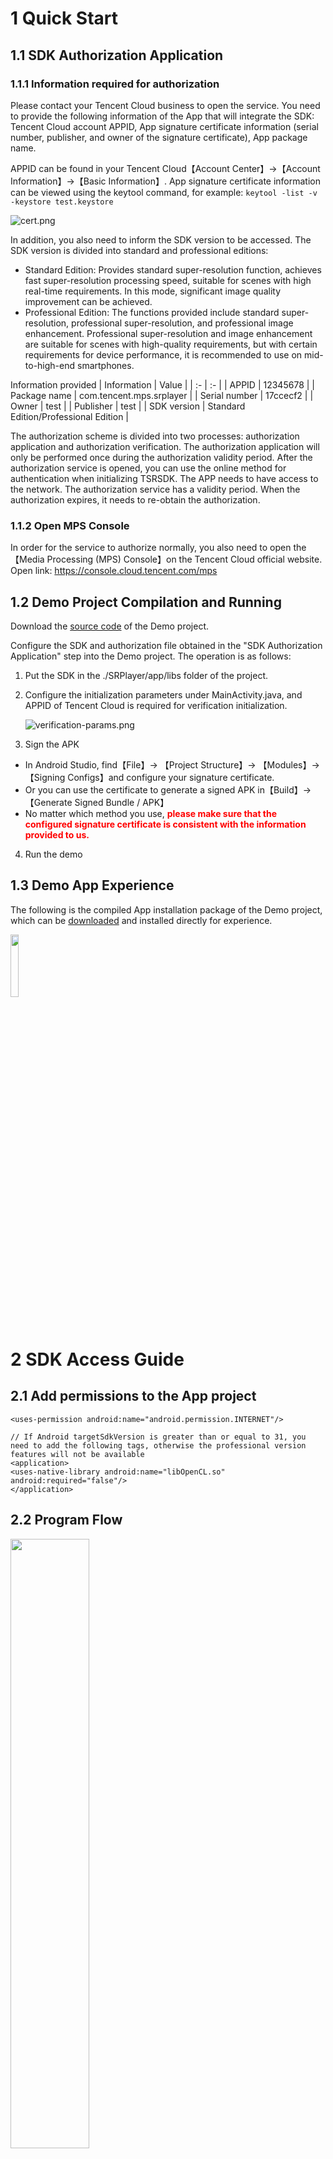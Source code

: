 # **1 Quick Start**
## 1.1 **SDK Authorization Application**
### 1.1.1 **Information required for authorization**
Please contact your Tencent Cloud business to open the service. You need to provide the following information of the App that will integrate the SDK: Tencent Cloud account APPID, App signature certificate information (serial number, publisher, and owner of the signature certificate), App package name.

APPID can be found in your Tencent Cloud【Account Center】->【Account Information】->【Basic Information】.
App signature certificate information can be viewed using the keytool command, for example:
```keytool -list -v -keystore test.keystore```

![cert.png](./docs/cert.png)

In addition, you also need to inform the SDK version to be accessed. The SDK version is divided into standard and professional editions:
* Standard Edition: Provides standard super-resolution function, achieves fast super-resolution processing speed, suitable for scenes with high real-time requirements. In this mode, significant image quality improvement can be achieved.
* Professional Edition: The functions provided include standard super-resolution, professional super-resolution, and professional image enhancement. Professional super-resolution and image enhancement are suitable for scenes with high-quality requirements, but with certain requirements for device performance, it is recommended to use on mid-to-high-end smartphones.

Information provided
| Information | Value |
| :- | :- |
| APPID | 12345678 |
| Package name | com.tencent.mps.srplayer |
| Serial number | 17ccecf2 |
| Owner | test |
| Publisher | test |
| SDK version | Standard Edition/Professional Edition |

The authorization scheme is divided into two processes: authorization application and authorization verification. The authorization application will only be performed once during the authorization validity period. After the authorization service is opened, you can use the online method for authentication when initializing TSRSDK. The APP needs to have access to the network. The authorization service has a validity period. When the authorization expires, it needs to re-obtain the authorization.

### 1.1.2 **Open MPS Console**
In order for the service to authorize normally, you also need to open the【Media Processing (MPS) Console】on the Tencent Cloud official website. Open link: https://console.cloud.tencent.com/mps

## 1.2 **Demo Project Compilation and Running**

Download the [source code](https://github.com/tencentyun/TSR/tree/offline-verification/demo/tsr-android-demo) of the Demo project.

Configure the SDK and authorization file obtained in the "SDK Authorization Application" step into the Demo project. The operation is as follows:

1. Put the SDK in the ./SRPlayer/app/libs folder of the project.

2. Configure the initialization parameters under MainActivity.java, and APPID of Tencent Cloud is required for verification initialization.

   ![verification-params.png](./docs/verification-params.png)

3. Sign the APK
- In Android Studio, find【File】-> 【Project Structure】-> 【Modules】-> 【Signing Configs】and configure your signature certificate.
- Or you can use the certificate to generate a signed APK in【Build】-> 【Generate Signed Bundle / APK】
- No matter which method you use, <font color="red">**please make sure that the configured signature certificate is consistent with the information provided to us.**</font>

4. Run the demo

## **1.3 Demo App Experience**
The following is the compiled App installation package of the Demo project, which can be [downloaded](https://cg-sdk-1258344699.cos.ap-nanjing.myqcloud.com/tsr/pro-demo-android/SRPlayer.apk) and installed directly for experience.

<img src=./docs/android-demo-qrcode.png width=16% />

# **2 SDK Access Guide**
## **2.1 Add permissions to the App project**
``` 
<uses-permission android:name="android.permission.INTERNET"/>

// If Android targetSdkVersion is greater than or equal to 31, you need to add the following tags, otherwise the professional version features will not be available
<application>
<uses-native-library android:name="libOpenCL.so" android:required="false"/>
</application>
```

## **2.2 Program Flow**
<img src=./docs/tsr-work-flow.png width=50% />

### **2.2.1 TSRSdk**
[TSRSdk](https://tencentyun.github.io/TSR/android-docs/1.10/com/tencent/mps/tie/api/TSRSdk.html) includes init and deInit methods. The init method is used to initialize the SDK, and the deInit method is used to release resources.

1. To initialize the TSRSdk for online authentication, you need to pass in the APPID and AUTH_ID for online authorization, and also pass in the TSRSdk.TSRSdkLicenseVerifyResultCallback to obtain the results of online authentication. In addition, you need to pass in a TSRLogger to obtain the SDK logs. Here is an example code:
```
    TSRSdkLicenseVerifyResultCallback callback = new TSRSdkLicenseVerifyResultCallback() {
    public void onTSRSdkLicenseVerifyResult(TSRSdkLicenseStatus status) {
        if (status == TSRSdkLicenseStatus.AVAILABLE) {
           // Creating TSRPass for super-resolution rendering
        } else {
           // Do something when the verification of sdk's license failed.
        }
    }
  };
  TSRSdk.getInstance().init(appId, authId, callback, logger);
```

2. When you no longer need to use TSRSdk, you need to call the deInit method of TSRSdk to release resources. <font color="red">**Note: Before calling the deInit method of TSRSdk, make sure that all TSRPasses have released resources, otherwise unexpected problems may occur.**</font>
```
  // If you have created TSRPass, you should release it before release TSRSdk.
  tsrPass.deInit();
  // Release resources when the TSRSdk object is no longer needed.
  TSRSdk.getInstance().deInit();
```

### **2.2.2 TSRPass**
[TSRPass](https://tencentyun.github.io/TSR/android-docs/1.10/com/tencent/mps/tie/api/TSRPass.html) is a class used for super-resolution rendering. When creating a TSRPass, you need to pass in TSRAlgorithmType to set the super-resolution algorithm type.

**Note: TSRPass is not thread-safe, and the methods of TSRPass must be called in the same thread.**

In the TSRAlgorithmType enumeration, there are STANDARD, PROFESSIONAL_HIGH_QUALITY, and PROFESSIONAL_FAST three algorithm running modes:
1. **STANDARD** mode: Provides fast super-resolution processing speed, suitable for scenes with high real-time requirements. In this mode, significant image quality improvement can be achieved.
2. **PROFESSIONAL_HIGH_QUALITY** mode: Ensures high image quality while requiring higher device performance. It is suitable for scenes with high image quality requirements and is recommended for use on mid-to-high-end smartphones.
3. **PROFESSIONAL_FAST** mode: Ensures faster processing speed while sacrificing some image quality. It is suitable for scenes with high real-time requirements and is recommended for use on mid-range smartphones.

The class includes `init`, `reInit`, `render`, and `deInit` methods. Before using TSRPass, you need to call the `init` method to initialize. If you need to update the input image dimensions or scaling factor without creating a new TSRPass instance, you can use the `reInit` method. After using it, you need to call the `deInit` method to release resources.


The following is an example of using STANDARD super-resolution algorithm code:
```
// Create a TSRPass object using the constructor.
TSRPass tsrPass = new TSRPass(TSRPass.TSRAlgorithmType.STANDARD);

// The code below must be executed in the same glThread.
//----------------------GL Thread---------------------//

// Initialize TSRPass and set the input image width, height, and srRatio.
TSRPass.TSRInitStatusCode initStatus = tsrPass.init(inputWidth, inputHeight, srRatio);

if (initStatus == TSRPass.TSRInitStatusCode.SUCCESS) {
   // Optional: Set the brightness, saturation, and contrast levels.
   tsrPass.setParameters(52, 55, 60);

   // Perform super-resolution rendering and get the enhanced texture ID.
   int outputTextureId = tsrPass.render(inputTextureId);

   // Reinitialize if there are changes in image dimensions or srRatio.
   TSRPass.TSRInitStatusCode reInitStatus = tsrPass.reInit(newInputWidth, newInputHeight, newSrRatio);
   if (reInitStatus == TSRPass.TSRInitStatusCode.SUCCESS) {
      outputTextureId = tsrPass.render(inputTextureId);
   } else {
      // Handle reinitialization failure
   }

   // Release resources when no longer needed.
   tsrPass.deInit();
} else {
   // Handle initialization failure
}

//----------------------GL Thread---------------------//
```

The following is an example of using PROFESSIONAL super-resolution algorithm code:
```
// Create a TSRPass object with the desired algorithm type.
TSRPass tsrPass = new TSRPass(TSRPass.TSRAlgorithmType.PROFESSIONAL_HIGH_QUALITY);

// The code below must be executed in the same glThread.
//----------------------GL Thread---------------------//

// Initialize TSRPass with the specified parameters.
TSRPass.TSRInitStatusCode initStatus = tsrPass.init(inputWidth, inputHeight, srRatio);

if (initStatus == TSRPass.TSRInitStatusCode.SUCCESS) {
   // Perform super-resolution rendering and get the enhanced texture ID.
   int outputTextureId = tsrPass.render(inputTextureId);

   // Reinitialize if there are changes in image dimensions or srRatio.
   TSRPass.TSRInitStatusCode reInitStatus = tsrPass.reInit(newInputWidth, newInputHeight, newSrRatio);
   if (reInitStatus == TSRPass.TSRInitStatusCode.SUCCESS) {
      outputTextureId = tsrPass.render(inputTextureId);
   } else {
      // Handle reinitialization failure
   }

   // Release resources when no longer needed.
   tsrPass.deInit();
} else {
   // Handle initialization failure
}

//----------------------GL Thread---------------------//
```

### **2.2.3 TIEPass**
[TIEPass](https://tencentyun.github.io/TSR/android-docs/1.10/com/tencent/mps/tie/api/TIEPass.html) is a class used for image enhancement rendering, **only available in the Professional Edition SDK**. When creating a TIEPass, you need to pass in TIEAlgorithmType to set the image enhancement algorithm type. It includes `init`, `reInit`, `render`, and `deInit` methods. Before using TIEPass, you need to call the `init` method to initialize. If you need to update the input image dimensions without creating a new TIEPass instance, you can use the `reInit` method. After using it, you need to call the `deInit` method to release resources.

In the TIEAlgorithmType enumeration, there are two algorithm running modes:
1. **PROFESSIONAL_HIGH_QUALITY** (Professional Edition - High Quality) mode: Ensures high image quality while requiring higher device performance. It is suitable for scenes with high image quality requirements and is recommended for use on mid-to-high-end smartphones.
2. **PROFESSIONAL_FAST** (Professional Edition - Fast) mode: Ensures faster processing speed while sacrificing some image quality. It is suitable for scenes with high real-time requirements and is recommended for use on mid-range smartphones.

**Note: TIEPass is not thread-safe, and TIEPass methods must be called in the same thread.**

The following is a code example:

```
// The code below must be executed in the same glThread.
//----------------------GL Thread---------------------//

// Create a TIEPass object using the constructor.
TIEPass tiePass = new TIEPass(TIEPass.TIEAlgorithmType.PROFESSIONAL_HIGH_QUALITY);
// Alternatively, create a TIEPass object with the professional fast rendering type.
// TIEPass tiePass = new TIEPass(TIEPass.TIEAlgorithmType.PROFESSIONAL_FAST);

// Initialize TIEPass and set the input image width and height.
TIEPass.TIEInitStatusCode initStatus = tiePass.init(inputWidth, inputHeight);

if (initStatus == TIEPass.TIEInitStatusCode.SUCCESS) {
   // If the type of inputTexture is TextureOES, you must transform it to Texture2D.
   // Conversion code can be written according to actual requirements.
   
   // Perform image enhancement rendering on the input OpenGL texture and get the enhanced texture ID.
   int outputTextureId = tiePass.render(inputTextureId);
   
   // Reinitialize with new dimensions if needed.
   TIEPass.TIEInitStatusCode reInitStatus = tiePass.reInit(newInputWidth, newInputHeight);
   if (reInitStatus == TSRPass.TSRInitStatusCode.SUCCESS) {
      outputTextureId = tiePass.render(inputTextureId);
   } else {
      // Handle reinitialization failure
   }

   // Release resources when the TIEPass object is no longer needed.
   tiePass.deInit();
} else {
   // Handle initialization failure
}

//----------------------GL Thread---------------------//
```

### **2.2.4 TSRLogger**
[TSRLogger](https://tencentyun.github.io/TSR/android-docs/1.10/com/tencent/mps/tie/api/TSRLogger.html) is used to receive logs from the SDK internals. Please write these logs to a file for external network problem positioning.

# **3 SDK API Description**
You can click on the link to view the TSRSDK API documentation, which contains interface comments and usage examples.

[TSRSDK ANDROID API Documentation](https://tencentyun.github.io/TSR/android-docs/1.10/index.html)

